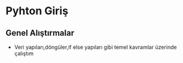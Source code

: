 # Pyhton Giriş
## Genel Alıştırmalar
- Veri yapıları,döngüler,if else yapıları gibi temel kavramlar üzerinde çalıştım


